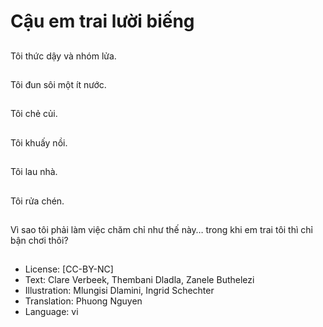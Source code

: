 # Cậu em trai lười biếng

##
Tôi thức dậy và nhóm lửa.

##
Tôi đun sôi một ít nước.

##
Tôi chẻ củi.

##
Tôi khuấy nồi.

##
Tôi lau nhà.

##
Tôi rửa chén.

##
Vì sao tôi phải làm việc chăm chỉ như thế này… trong khi em trai tôi thì chỉ bận chơi thôi?

##
* License: [CC-BY-NC]
* Text: Clare Verbeek, Thembani Dladla, Zanele Buthelezi
* Illustration: Mlungisi Dlamini, Ingrid Schechter
* Translation: Phuong Nguyen
* Language: vi
